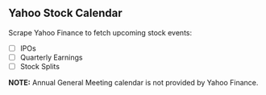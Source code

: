 ## Yahoo Stock Calendar

Scrape Yahoo Finance to fetch upcoming stock events:

- [ ] IPOs
- [ ] Quarterly Earnings
- [ ] Stock Splits

**NOTE:** Annual General Meeting calendar is not provided by Yahoo Finance.
